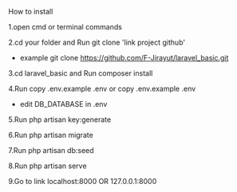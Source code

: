 How to install

1.open cmd or terminal commands

2.cd your folder and Run git clone 'link project github'
- example git clone https://github.com/F-Jirayut/laravel_basic.git

3.cd laravel_basic and Run composer install

4.Run copy .env.example .env or copy .env.example .env
- edit DB_DATABASE in .env

5.Run php artisan key:generate

6.Run php artisan migrate

7.Run php artisan db:seed

8.Run php artisan serve

9.Go to link localhost:8000 OR 127.0.0.1:8000
